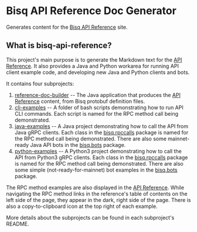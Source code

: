 # Bisq API Reference Doc Generator

Generates content for the [Bisq API Reference](https://bisq-network.github.io/slate) site.

## What is bisq-api-reference?

This project's main purpose is to generate the Markdown text for
the [API Reference](https://bisq-network.github.io/slate). It also provides a Java and Python workarea for running API
client example code, and developing new Java and Python clients and bots.

It contains four subprojects:

1. [reference-doc-builder](https://github.com/bisq-network/bisq-api-reference/tree/main/reference-doc-builder) -- The
   Java application that produces the [API Reference](https://bisq-network.github.io/slate) content, from Bisq protobuf
   definition files.
2. [cli-examples](https://github.com/bisq-network/bisq-api-reference/tree/main/cli-examples) -- A folder of bash scripts
   demonstrating how to run API CLI commands. Each script is named for the RPC method call being demonstrated.
3. [java-examples](https://github.com/bisq-network/bisq-api-reference/tree/main/java-examples) -- A Java project
   demonstrating how to call the API from Java gRPC clients. Each class in the
   [bisq.rpccalls](https://github.com/bisq-network/bisq-api-reference/tree/main/java-examples/src/main/java/bisq/rpccalls)
   package is named for the RPC method call being demonstrated. There are also some mainnet-ready Java API bots in the
   [bisq.bots](https://github.com/bisq-network/bisq-api-reference/tree/main/java-examples/src/main/java/bisq/bots)
   package.
4. [python-examples](https://github.com/bisq-network/bisq-api-reference/tree/main/python-examples) -- A Python3 project
   demonstrating how to call the API from Python3 gRPC clients. Each class in
   the  [bisq.rpccalls](https://github.com/bisq-network/bisq-api-reference/tree/main/python-examples/bisq/rpccalls)
   package is named for the RPC method call being demonstrated. There are also some simple (not-ready-for-mainnet) bot
   examples in the [bisq.bots](https://github.com/bisq-network/bisq-api-reference/tree/main/python-examples/bisq/bots)
   package.

The RPC method examples are also displayed in the [API Reference](https://bisq-network.github.io/slate). While
navigating the RPC method links in the reference's table of contents on the left side of the page, they appear in the
dark, right side of the page. There is also a copy-to-clipboard icon at the top right of each example.

More details about the subprojects can be found in each subproject's README.
